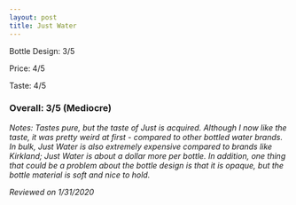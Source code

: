 ```yaml
---
layout: post
title: Just Water
---
```


Bottle Design: 3/5

Price: 4/5

Taste: 4/5

### Overall: 3/5 (Mediocre)

*Notes: Tastes pure, but the taste of Just is acquired. Although I now like the taste, it was pretty weird at first - compared to other
bottled water brands. In bulk, Just Water is also extremely expensive compared to brands like Kirkland; Just Water is about a dollar more
per bottle. In addition, one thing that could be a problem about the bottle design is that it is opaque, but the bottle material is soft 
and nice to hold.*

*Reviewed on 1/31/2020*
